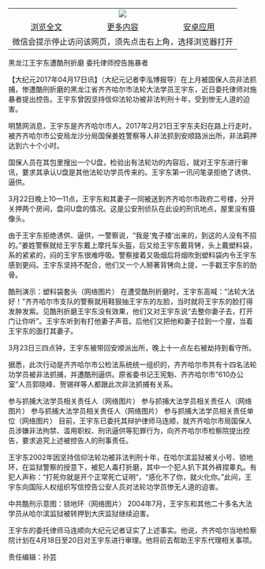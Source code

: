 

<table>
  <tr>
    <td align="center" colspan="3">
      <a href="https://github.com/ogate/ogate/blob/master/README.md"><img src="https://cloud.githubusercontent.com/assets/11880933/13434984/f430fae2-e012-11e5-814f-c2df1e82b247.jpg"/></a>
    </td>
  </tr>
  <tr>
    <td align="center">
      <a href="https://s3.ap-south-1.amazonaws.com/ogatem/oGate.htm?c817731&from=oNote">浏览全文</a>
    </td>
    <td align="center">
      <a href="https://s3.ap-south-1.amazonaws.com/ogatem/oGate.htm?from=oNote">更多内容</a>
    </td>
    <td align="center">
      <a href="https://raw.githubusercontent.com/ogate/up/master/ogate.apk">安卓应用</a>
    </td>
  </tr>
  <tr>
    <td align="center" colspan="3">
      微信会提示停止访问该网页，须先点击右上角，选择浏览器打开
    </td>
  </tr>
</table>    



黑龙江王宇东遭酷刑折磨 委托律师控告施暴者






        

【大纪元2017年04月17日讯】（大纪元记者李泓博报导）在上月被国保人员非法抓捕，惨遭酷刑折磨的黑龙江省齐齐哈尔市法轮大法学员王宇东，近日委托律师对施暴者提出控告。王宇东曾因坚持信仰法轮功被非法判刑十年，受到惨无人道的迫害。


明慧网消息，王宇东是齐齐哈尔市人。2017年2月21日王宇东夫妇在路上行走时，被齐齐哈尔市公安局龙沙分局国保姜姓警察等人非法抓到安顺路派出所，非法羁押达到六十个小时。


国保人员在其包里搜出一个U盘，检验出有法轮功的内容后，就对王宇东进行审讯，要求其承认U盘是其他法轮功学员传来的。王宇东第一讯问笔录拒绝了诱供、逼供。


3月22日晚上10—11点，王宇东和其妻子一同被送到齐齐哈尔市政府二号楼，分开关押两个房间，盘问U盘的情况。这是公安刑侦队在此设的刑讯地点，屋里没有摄像头。


由于王宇东拒绝诱供、逼供，一警察说，“我是‘鬼子楼’出来的，到这的人没有不招的。”姜姓警察就给王宇东戴上摩托车头盔，后又给王宇东戴背铐，头上戴塑料袋，系的紧紧的，闷的王宇东很难呼吸。警察接着又吸烟后将烟吹到塑料袋内令王宇东感到更闷。王宇东坚持不配合，他们又一个人掰著背铐向上提，一手戳王宇东的肋骨。


酷刑演示：塑料袋套头（网络图片）
在遭受酷刑折磨时，王宇东高喊：“法轮大法好！”齐齐哈尔市支队的警察就用鞋狠抽王宇东的左脸，当时就将王宇东的脸打得发肿发紫。见酷刑折磨王宇东没有效果，他们又对王宇东说“去整你妻子去，打开门让你听”。王宇东听到有打他妻子声音。后他们又把他和妻子拉到一个屋，当着王宇东的面打其妻子。


3月23日三四点钟，王宇东被带回安顺派出所，晚上十一点左右被劫持到看守所。


据悉，此次行动是齐齐哈尔市公检法系统统一组织的，齐齐哈尔市共有十四名法轮功学员被非法抓捕，并遭酷刑逼供。原省委书记王宪魁、齐齐哈尔市“610办公室”人员郭晓峰、贺锡祥等人都跟此次非法抓捕有关系。


参与抓捕大法学员相关责任人（网络图片）
参与抓捕大法学员相关责任人（网络图片）
参与抓捕大法学员相关责任人（网络图片）
参与抓捕大法学员相关责任单位（网络图片）
目前，王宇东已委托其辩护律师马连顺，就齐齐哈尔市局国保人员涉嫌非法拘禁、滥用职权、刑讯逼供等犯罪行为，向齐齐哈尔市检察院提出控告，要求追究上述被控告人的刑事责任。


王宇东2002年因坚持信仰法轮功被非法判刑十年，在哈尔滨监狱被关小号、锁地环，在监狱警察的授意下，被犯人毒打折磨，其中一个犯人扒下其外裤捏睾丸。有犯人声称：“打死你就是开个正常死亡证明”，“感化不了你，就火化你。”此间，王宇东向国际人权组织写信控告公安人员对法轮功学员惨无人道的迫害。


中共酷刑示意图：锁地环（网络图片）
2004年7月，王宇东和其他二十多名大法学员从哈尔滨监狱被转押到大庆监狱继续迫害。


王宇东的委托律师马连顺向大纪元记者证实了上述事实。他说，齐齐哈尔当地检察院计划在4月18日至20日对王宇东进行审理。他将前去帮助王宇东代理相关事项。


责任编辑：孙芸



